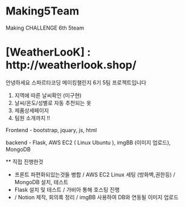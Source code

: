 # Making5Team
Making CHALLENGE 6th 5team


<h1> [WeatherLooK] : http://weatherlook.shop/ </h1>

안녕하세요
스파르타코딩 메이킹챌린지 6기 5팀 프로젝트입니다

1. 지역에 따른 날씨확인 (미구현)
2. 날씨/온도/성별로 자동 추천되는 옷 
3. 제품상세페이지
4. 팀원 소개까지 !!

Frontend - bootstrap, jquary, js, html

backend  - Flask, AWS EC2 ( Linux Ubuntu ), imgBB (이미지 업로드), MongoDB

** 직접 진행한것
  - 프론트 파편화되있는것들 병합 / AWS EC2 Linux 세팅 (방화벽,권한등) / MongoDB 설치, 테스트 
  - Flask 설치 및 테스트 / 가비아 통해 호스팅 진행 
  - / Notion 제작, 회의록 정리 / imgBB 사용하여 DB와 연동될 이미지 업로드
